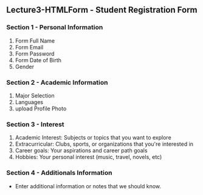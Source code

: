## Lecture3-HTMLForm - Student Registration Form

### Section 1 - Personal Information
1. Form Full Name
2. Form Email
3. Form Password
4. Form Date of Birth
5. Gender
 
### Section 2 - Academic Information 
1. Major Selection
2. Languages
3. upload Profile Photo

### Section 3 - Interest
1. Academic Interest: Subjects or topics that you want to explore
2. Extracurricular: Clubs, sports, or organizations that you're interested in
3. Career goals: Your aspirations and career path goals
4. Hobbies: Your personal interest (music, travel, novels, etc)

### Section 4 - Additionals Information 
- Enter additional information or notes that we should know.